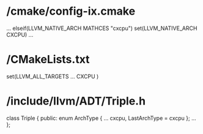 # /cmake/config-ix.cmake
...
elseif(LLVM_NATIVE_ARCH MATHCES "cxcpu")
  set(LLVM_NATIVE_ARCH CXCPU)
...

# /CMakeLists.txt
set(LLVM_ALL_TARGETS
  ...
  CXCPU
  )

# /include/llvm/ADT/Triple.h
class Triple {
public:
  enum ArchType {
    ...
    cxcpu,
    LastArchType = cxcpu
  };
  ...
};
